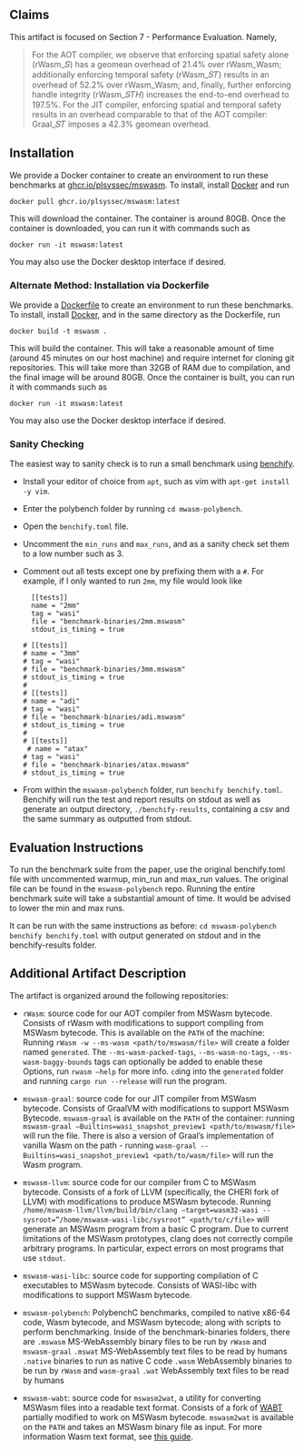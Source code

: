 ## Claims

This artifact is focused on Section 7 - Performance Evaluation. Namely,

> For the AOT compiler, we observe that enforcing spatial safety alone
> (rWasm_𝑆) has a geomean overhead of 21.4% over rWasm_Wasm; additionally
> enforcing temporal safety (rWasm_𝑆𝑇) results in an overhead of 52.2% over
> rWasm_Wasm; and, finally, further enforcing handle integrity (rWasm_𝑆𝑇𝐻)
> increases the end-to-end overhead to 197.5%. For the JIT compiler, enforcing
> spatial and temporal safety results in an overhead comparable to that of the
> AOT compiler: Graal_𝑆𝑇 imposes a 42.3% geomean overhead.

## Installation

We provide a Docker container to create an environment to run these benchmarks at
[ghcr.io/plsyssec/mswasm](https://ghcr.io/plsyssec/mswasm).  To install, install
[Docker](https://www.docker.com) and run

```shell
docker pull ghcr.io/plsyssec/mswasm:latest
```

This will download the container. The container is around 80GB. Once the
container is downloaded, you can run it with commands such as

```shell
docker run -it mswasm:latest
```

You may also use the Docker desktop interface if desired.

### Alternate Method: Installation via Dockerfile
We provide a [Dockerfile](Dockerfile) to create an environment to run these
benchmarks. To install, install [Docker](https://www.docker.com/), and in the
same directory as the Dockerfile, run

```shell
docker build -t mswasm .
```

This will build the container. This will take a reasonable amount of time
(around 45 minutes on our host machine) and require internet for cloning git
repositories. This will take more than 32GB of RAM due to compilation, and the
final image will be around 80GB. Once the container is built, you can run it
with commands such as

```shell
docker run -it mswasm:latest
```

You may also use the Docker desktop interface if desired.

### Sanity Checking

The easiest way to sanity check is to run a small benchmark using
[benchify](https://github.com/jaybosamiya/benchify).


- Install your editor of choice from `apt`, such as vim with `apt-get install
  -y vim`.
- Enter the polybench folder by running `cd mwasm-polybench`.
- Open the `benchify.toml` file.
- Uncomment the `min_runs` and `max_runs`, and as a sanity check set them to a
  low number such as 3.
- Comment out all tests except one by prefixing them with a `#`. For example,
  if I only wanted to run `2mm`, my file would look like

  ```
    [[tests]]
    name = "2mm"
    tag = "wasi"
    file = "benchmark-binaries/2mm.mswasm"
    stdout_is_timing = true

  # [[tests]]
  # name = "3mm"
  # tag = "wasi"
  # file = "benchmark-binaries/3mm.mswasm"
  # stdout_is_timing = true
  #
  # [[tests]]
  # name = "adi"
  # tag = "wasi"
  # file = "benchmark-binaries/adi.mswasm"
  # stdout_is_timing = true
  #
  # [[tests]]
   # name = "atax"
  # tag = "wasi"
  # file = "benchmark-binaries/atax.mswasm"
  # stdout_is_timing = true
  ```

- From within the `mswasm-polybench` folder, run `benchify benchify.toml`.
  Benchify will run the test and report results on stdout as well as generate
  an output directory, `./benchify-results`, containing a csv and the same
  summary as outputted from stdout.

## Evaluation Instructions

To run the benchmark suite from the paper, use the original benchify.toml file
with uncommented warmup, min_run and max_run values. The original file can be
found in the `mswasm-polybench` repo. Running the entire benchmark suite will
take a substantial amount of time. It would be advised to lower the min and max
runs.

It can be run with the same instructions as before: `cd mswasm-polybench`
`benchify benchify.toml` with output generated on stdout and in the
benchify-results folder.

## Additional Artifact Description

The artifact is organized around the following repositories:

- `rWasm`: source code for our AOT compiler from MSWasm bytecode. Consists of
  rWasm with modifications to support compiling from MSWasm bytecode. This is
  available on the `PATH` of the machine: Running `rWasm -w --ms-wasm
  <path/to/mswasm/file>` will create a folder named `generated`. The
  `--ms-wasm-packed-tags`, `--ms-wasm-no-tags`, `--ms-wasm-baggy-bounds` tags
  can optionally be added to enable these Options, run `rwasm –help` for more
  info. `cd`ing into the `generated` folder and running `cargo run --release`
  will run the program.

- `mswasm-graal`: source code for our JIT compiler from MSWasm bytecode.
  Consists of GraalVM with modifications to support MSWasm Bytecode.
  `mswasm-graal` is available on the `PATH` of the container: running
  `mswasm-graal –Builtins=wasi_snapshot_preview1 <path/to/mswasm/file>` will
  run the file. There is also a version of Graal’s implementation of vanilla
  Wasm on the path - running `wasm-graal --Builtins=wasi_snapshot_preview1
  <path/to/wasm/file>` will run the Wasm program.

- `mswasm-llvm`: source code for our compiler from C to MSWasm bytecode.
  Consists of a fork of LLVM (specifically, the CHERI fork of LLVM) with
  modifications to produce MSWasm bytecode. Running
  `/home/mswasm-llvm/llvm/build/bin/clang –target=wasm32-wasi
  --sysroot=”/home/mswasm-wasi-libc/sysroot” <path/to/c/file>` will generate an
  MSWasm program from a basic C program. Due to current limitations of the
  MSWasm prototypes, clang does not correctly compile arbitrary programs. In
  particular, expect errors on most programs that use `stdout`.

- `mswasm-wasi-libc`: source code for supporting compilation of C executables
  to MSWasm bytecode. Consists of WASI-libc with modifications to support
  MSWasm bytecode.

- `mswasm-polybench`: PolybenchC benchmarks, compiled to native x86-64 code,
  Wasm bytecode, and MSWasm bytecode; along with scripts to perform
  benchmarking. Inside of the benchmark-binaries folders, there are `.mswasm`
  MS-WebAssembly binary files to be run by `rWasm` and `mswasm-graal` `.mswat`
  MS-WebAssembly text files to be read by humans `.native` binaries to run as
  native C code `.wasm` WebAssembly binaries to be run by `rWasm` and
  `wasm-graal` `.wat` WebAssembly text files to be read by humans

- `mswasm-wabt`: source code for `mswasm2wat`, a utility for converting MSWasm
  files into a readable text format. Consists of a fork of
  [WABT](https://github.com/WebAssembly/wabt) partially modified to work on
  MSWasm bytecode. `mswasm2wat` is available on the `PATH` and takes an MSWasm
  binary file as input. For more information Wasm text format, see [this
  guide](https://developer.mozilla.org/en-US/docs/WebAssembly/Understanding_the_text_format).

